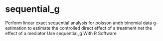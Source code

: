 # sequential_g
Perform linear exact sequential analysis for poisson andb binomial data g-estimation to estimate the controlled direct effect of a treatment net the effect of a mediator Use sequential_g With R Software
